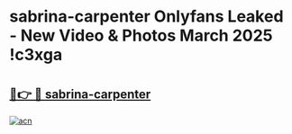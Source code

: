 # sabrina-carpenter Onlyfans Leaked - New Video & Photos March 2025 !c3xga

# <h2><a href="https://xqycyw.iuczelnia.edu.pl?title=sabrina-carpenter&ref=c3xga">🔗👉 🔴 sabrina-carpenter</a></h2>

[![acn](https://github.com/user-attachments/assets/0f9c940e-d8b0-45ae-aac7-cd30a18b3e1c)](https://xqycyw.iuczelnia.edu.pl?title=sabrina-carpenter&ref=c3xga)

